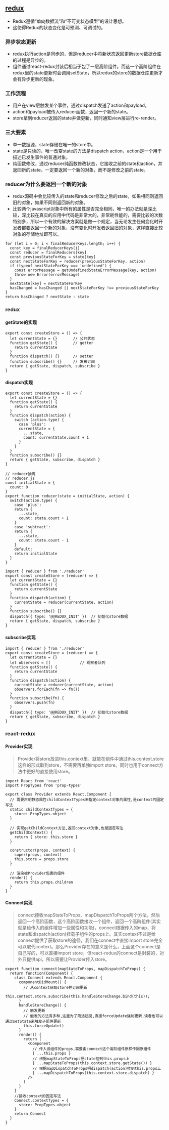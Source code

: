 ## [redux](https://juejin.cn/post/6844904036013965325)
- Redux遵循“单向数据流”和“不可变状态模型”的设计思想。
- 这使得Redux的状态变化是可预测、可调试的。
### 异步状态更新
- redux执行action是同步的，但是reducer中将新状态返回更新store数据仓库的过程是异步的。
- 组件通过react-redux封装后相当于包了一层高阶组件。而这一个高阶组件在redux里的state更新时会调用setState，所以redux的store的数据仓库更新才会有异步更新的现象。
### 工作流程
- 用户在view层触发某个事件，通过dispatch发送了action和payload。
- action和payload被传入reducer函数，返回一个新的state。
- store拿到reducer返回的state并做更新，同时通知view层进行re-render。
### 三大要素
- 单一数据源，state存储在唯一的store中。
- state是只读的，唯一改变state的方法是dispatch action，action是一个用于描述已发生事件的普通对象。
- 纯函数修改，通过reducer纯函数修改状态，它接收之前的state和action，并返回新的state。一定要返回一个新的对象，而不是修改之前的state。
### reducer为什么要返回一个新的对象
- redux源码中会比较传入的state和reducer修改之后的state，如果相同则返回旧的对象，如果不同则返回新的对象。
- 比较两个javascript对象中所有的属性是否完全相同，唯一的办法就是深比较，深比较在真实的应用中代码是非常大的，非常耗性能的，需要比较的次数特别多，所以一个有效的解决方案就是做一个规定，当无论发生任何变化时开发者都要返回一个新的对象，没有变化时开发者返回旧的对象，这样直接比较对象的存储地址即可以。
```
for (let i = 0; i < finalReducerKeys.length; i++) {
  const key = finalReducerKeys[i]
  const reducer = finalReducers[key]
  const previousStateForKey = state[key]
  const nextStateForKey = reducer(previousStateForKey, action)
  if (typeof nextStateForKey === 'undefined') {
    const errorMessage = getUndefinedStateErrorMessage(key, action)
    throw new Error(errorMessage)
  }
  nextState[key] = nextStateForKey
  hasChanged = hasChanged || nextStateForKey !== previousStateForKey
}
return hasChanged ? nextState : state
```
### redux
#### getState的实现
```
export const createStore = () => {    
  let currentState = {}       // 公共状态    
  function getState() {       // getter        
    return currentState    
  }    
  function dispatch() {}      // setter    
  function subscribe() {}     // 发布订阅    
  return { getState, dispatch, subscribe }
}
```
#### dispatch实现
```
export const createStore = () => {    
  let currentState = {}    
  function getState() {        
    return currentState    
  }    
  function dispatch(action) {        
    switch (action.type) {            
      case 'plus':            
      currentState = {                 
        ...state,                 
        count: currentState.count + 1            
      }        
    }    
  }    
  function subscribe() {}    
  return { getState, subscribe, dispatch }
}

// reducer抽离
// reducer.js
const initialState = {    
  count: 0
}
export function reducer(state = initialState, action) {    
  switch(action.type) {      
    case 'plus':        
    return {            
      ...state,                    
      count: state.count + 1        
    }      
    case 'subtract':        
    return {            
      ...state,            
      count: state.count - 1        
    }      
    default:        
    return initialState    
  }
}

import { reducer } from './reducer'
export const createStore = (reducer) => {    
  let currentState = {}     
  function getState() {        
    return currentState    
  }    
  function dispatch(action) {         
    currentState = reducer(currentState, action)  
  }    
  function subscribe() {}    
  dispatch({ type: '@@REDUX_INIT' })  // 初始化store数据  
  return { getState, dispatch, subscribe }
}
```
#### subscribe实现
```
import { reducer } from './reducer'
export const createStore = (reducer) => {        
  let currentState = {}        
  let observers = []             // 观察者队列        
  function getState() {                
    return currentState        
  }        
  function dispatch(action) {                
    currentState = reducer(currentState, action)                
    observers.forEach(fn => fn())        
  }        
  function subscribe(fn) {                
    observers.push(fn)        
  }        
  dispatch({ type: '@@REDUX_INIT' })  // 初始化store数据        
  return { getState, subscribe, dispatch }
}
```
### react-redux
####  Provider实现
> Provider将store放进this.context里，就能在组件中通过this.context.store这样的形式取到store，不需要再单独import store。同时也用于connect方法中更好的直接使用store。

```
import React from 'react'
import PropTypes from 'prop-types'

export class Provider extends React.Component {  
  // 需要声明静态属性childContextTypes来指定context对象的属性,是context的固定写法  
  static childContextTypes = {    
    store: PropTypes.object  
  } 

  // 实现getChildContext方法,返回context对象,也是固定写法  
  getChildContext() {    
    return { store: this.store }  
  }  

  constructor(props, context) {    
    super(props, context)    
    this.store = props.store  
  }  

  // 渲染被Provider包裹的组件  
  render() {    
    return this.props.children  
  }
}
```
#### Connect实现
> connect接收mapStateToProps、mapDispatchToProps两个方法，然后返回一个高阶函数，这个高阶函数接收一个组件，返回一个高阶组件(其实就是给传入的组件增加一些属性和功能)，connect根据传入的map，将state和dispatch(action)挂载子组件的props上。其实context不过是给connect提供了获取store的途径，我们在connect中直接import store完全可以取代context。那么Provider存在的意义是什么，上面这个connect是自己写的，可以直接import store，但react-redux的connect是封装的，对外只提供api，所以需要让Provider传入store。

```
export function connect(mapStateToProps, mapDispatchToProps) {    
  return function(Component) {      
    class Connect extends React.Component {        
      componentDidMount() {          
        // 从context获取store并订阅更新          
        this.context.store.subscribe(this.handleStoreChange.bind(this));        
      }       
      handleStoreChange() {          
        // 触发更新          
        // 触发的方法有多种,这里为了简洁起见,直接forceUpdate强制更新,读者也可以通过setState来触发子组件更新          
        this.forceUpdate()        
      }        
      render() {          
        return (            
          <Component              
            // 传入该组件的props,需要由connect这个高阶组件原样传回原组件              
            { ...this.props }              
            // 根据mapStateToProps把state挂到this.props上              
            { ...mapStateToProps(this.context.store.getState()) }               
            // 根据mapDispatchToProps把dispatch(action)挂到this.props上              
            { ...mapDispatchToProps(this.context.store.dispatch) }                 
          />              
        )        
      }      
    }      
    //接收context的固定写法      
    Connect.contextTypes = {        
      store: PropTypes.object      
    }      
    return Connect    
  }
}
```